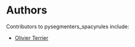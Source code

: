 # Authors

Contributors to pysegmenters_spacyrules include:

+ [Olivier Terrier](mailto:olivier.terrier@kairntech.com)
